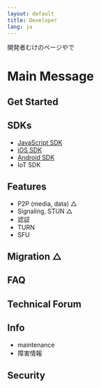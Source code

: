 ```yaml
---
layout: default
title: Developer
lang: ja
---
```


開発者むけのページやで

# Main Message
## Get Started
## SDKs
- [JavaScript SDK](js-sdk.md)
- [iOS SDK](ios-sdk.md)
- [Android SDK](android-sdk.md)
- IoT SDK

## Features 
- P2P (media, data) △
- Signaling, STUN △
- 認証
- TURN
- SFU

## Migration △
## FAQ
## Technical Forum
## Info
- maintenance
- 障害情報

## Security